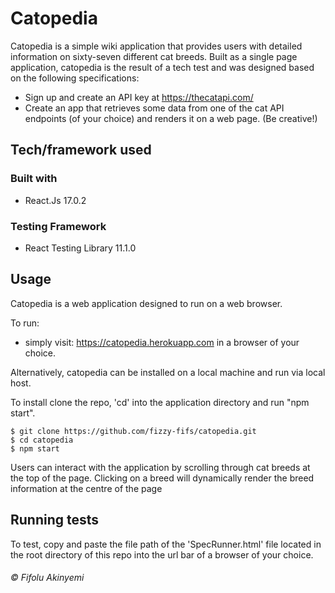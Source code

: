 # Catopedia

Catopedia is a simple wiki application that provides users with detailed information on sixty-seven different cat breeds. Built as a single page application, catopedia is the result of a tech test and was designed based on the following specifications:
  * Sign up and create an API key at https://thecatapi.com/
  * Create an app that retrieves some data from one of the cat API endpoints (of your choice) and renders it on a web page. (Be creative!) 

## Tech/framework used
### Built with

  * React.Js 17.0.2

### Testing Framework
  * React Testing Library 11.1.0

## Usage
Catopedia is a web application designed to run on a web browser.

To run:
  * simply visit: https://catopedia.herokuapp.com in a browser of your choice.

Alternatively, catopedia can be installed on a local machine and run via local host.

To install clone the repo, 'cd' into the application directory and run "npm start".

```
$ git clone https://github.com/fizzy-fifs/catopedia.git
$ cd catopedia
$ npm start
```
 
Users can interact with the application by scrolling through cat breeds at the top of the page. Clicking on a breed will dynamically render the breed information at the centre of the page

## Running tests
To test, copy and paste the file path of the 'SpecRunner.html' file located in the root directory of this repo into the url bar of a browser of your choice.

###### *© Fifolu Akinyemi*
